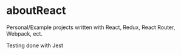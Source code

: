 # aboutReact
Personal/Example projects written with React, Redux, React Router, Webpack, ect.
<p>Testing done with Jest</p>
